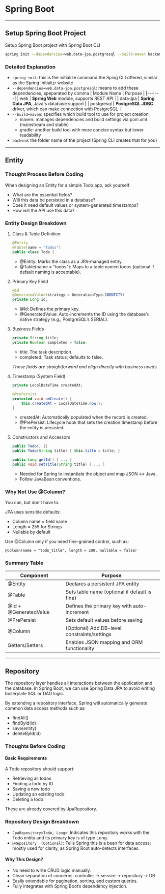 # Spring Boot

---

## Setup Spring Boot Project

Setup Spring Boot project with Spring Boot CLI

```bash
spring init --dependencies=web,data-jpa,postgresql --build-maven backend
```

### Detailed Explanation

- `spring init`: this is the initialize command the Sping CLI offered, similar as the Spring Initializr website
- `--dependencies=web,data-jpa,postgresql`: means to add these dependencies, speparated by comma
  | Module Name | Purpose |
  |---|---|
  | web | **Spring Web** module, supports REST API |
  | data-jpa | **Spring Data JPA**, Java's database support |
  | postgresql | **PostgreSQL JDBC** driver, which can make connection with PostgreSQL |
- `--build=maven`: specifies which build tool to use for project creation
  - maven: manages dependencies and build settings via pom.xml (mainstream and stable)
  - gradle: another build tool with more concise syntax but lower readability
- `backend`: the folder name of the project (Spring CLI creates that for you)

---

## Entity

### Thought Process Before Coding

When designing an Entity for a simple Todo app, ask yourself:
- What are the essential fields?
- Will this data be persisted in a database?
- Does it need default values or system-generated timestamps?
- How will the API use this data?

### Entity Design Breakdown

1. Class & Table Definition

    ```java
    @Entity
    @Table(name = "todos")
    public class Todo {
    ```

    - @Entity: Marks the class as a JPA-managed entity.
    - @Table(name = "todos"): Maps to a table named todos (optional if default naming is acceptable).

2. Primary Key Field

    ```java
    @Id
    @GeneratedValue(strategy = GenerationType.IDENTITY)
    private Long id;
    ```

    - @Id: Defines the primary key.
    - @GeneratedValue: Auto-increments the ID using the database’s native strategy (e.g., PostgreSQL’s SERIAL).

3. Business Fields

    ```java
    private String title;
    private Boolean completed = false;
    ```

    - title: The task description.
    - completed: Task status; defaults to false.

    *These fields are straightforward and align directly with business needs.*

4. Timestamp (System Field)

    ```java
    private LocalDateTime createdAt;

    @PrePersist
    protected void onCreate() {
        this.createdAt = LocalDateTime.now();
    }
    ```

    - createdAt: Automatically populated when the record is created.
    - @PrePersist: Lifecycle hook that sets the creation timestamp before the entity is persisted.

5. Constructors and Accessors

    ```java
    public Todo() {}
    public Todo(String title) { this.title = title; }

    public Long getId() { ... }
    public void setTitle(String title) { ... }
    ```

    - Needed for Spring to instantiate the object and map JSON ↔ Java.
    - Follow JavaBean conventions.

### Why Not Use @Column?

You can, but don’t have to.

JPA uses sensible defaults:
- Column name = field name
- Length = 255 for Strings
- Nullable by default

Use @Column only if you need fine-grained control, such as:

`@Column(name = "todo_title", length = 200, nullable = false)`

### Summary Table

| Component | Purpose |
|-----------|---------|
| @Entity | Declares a persistent JPA entity |
| @Table | Sets table name (optional if default is fine) |
| @Id + @GeneratedValue | Defines the primary key with auto-increment |
| @PrePersist | Sets default values before saving |
| @Column | (Optional) Add DB-level constraints/settings |
| Getters/Setters | Enables JSON mapping and ORM functionality |

---

## Repository

The repository layer handles all interactions between the application and the database. In Spring Boot, we can use Spring Data JPA to avoid writing boilerplate SQL or DAO logic.

By extending a repository interface, Spring will automatically generate common data access methods such as:
- findAll()
- findById(id)
- save(entity)
- deleteById(id)

### Thoughts Before Coding

#### Basic Requirements

A Todo repository should support:

- Retrieving all todos
- Finding a todo by ID
- Saving a new todo
- Updating an existing todo
- Deleting a todo

These are already covered by JpaRepository.

### Repository Design Breakdown

- `JpaRepository<Todo, Long>`: Indicates this repository works with the Todo entity and its primary key is of type Long.
- `@Repository	(Optional)`:  Tells Spring this is a bean for data access; mostly used for clarity, as Spring Boot auto-detects interfaces.

#### Why This Design?

- No need to write CRUD logic manually.
- Clean separation of concerns: controller → service → repository → DB.
- Easily extendable for pagination, sorting, and custom queries.
- Fully integrates with Spring Boot’s dependency injection.
